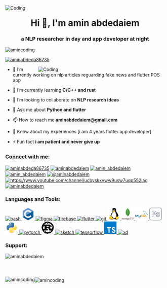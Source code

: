 <img align="right" alt="Coding" width="1000" src="https://1.bp.blogspot.com/-7A4WynwLsMw/XbBpCXG8fHI/AAAAAAAAMt4/uOa1bpLskYgrwGbllhSu2SDj_Mig8SXJQCLcBGAsYHQ/s1600/2000_600px.gif">
<h1> </h1>
<h1> </h1>
<h1 align="center">Hi 👋, I'm amin abdedaiem</h1>
<h3 align="center">a NLP researcher in day and app developer at night</h3>

<p align="left"> <img src="https://komarev.com/ghpvc/?username=amincoding&label=Profile%20views&color=0e75b6&style=flat" alt="amincoding" /> </p>

<p align="left"> <a href="https://twitter.com/aminabdeda86735" target="blank"><img src="https://img.shields.io/twitter/follow/aminabdeda86735?logo=twitter&style=for-the-badge" alt="aminabdeda86735" /></a> </p>
<img align="right" alt="Coding" width="400" src="https://cdn.dribbble.com/users/1162077/screenshots/3848914/programmer.gif">

- 🔭 I’m currently working on nlp articles reguarding fake news and flutter POS app

- 🌱 I’m currently learning **C/C++ and rust**

- 👯 I’m looking to collaborate on **NLP research ideas**

- 💬 Ask me about **Python and flutter**

- 📫 How to reach me **aminabdedaiem@gmail.com**

- 📄 Know about my experiences [i am 4 years flutter app developer]

- ⚡ Fun fact **i am patient and never give up**

<h3 align="left">Connect with me:</h3>
<p align="left">
<a href="https://twitter.com/aminabdeda86735" target="blank"><img align="center" src="https://raw.githubusercontent.com/rahuldkjain/github-profile-readme-generator/master/src/images/icons/Social/twitter.svg" alt="aminabdeda86735" height="30" width="40" /></a>
<a href="https://kaggle.com/aminabdedaiem" target="blank"><img align="center" src="https://raw.githubusercontent.com/rahuldkjain/github-profile-readme-generator/master/src/images/icons/Social/kaggle.svg" alt="aminabdedaiem" height="30" width="40" /></a>
<a href="https://fb.com/amin_abdedaiem" target="blank"><img align="center" src="https://raw.githubusercontent.com/rahuldkjain/github-profile-readme-generator/master/src/images/icons/Social/facebook.svg" alt="amin_abdedaiem" height="30" width="40" /></a>
<a href="https://instagram.com/amin_abdedaiem" target="blank"><img align="center" src="https://raw.githubusercontent.com/rahuldkjain/github-profile-readme-generator/master/src/images/icons/Social/instagram.svg" alt="amin_abdedaiem" height="30" width="40" /></a>
<a href="https://medium.com/@aminabdedaiem" target="blank"><img align="center" src="https://raw.githubusercontent.com/rahuldkjain/github-profile-readme-generator/master/src/images/icons/Social/medium.svg" alt="@aminabdedaiem" height="30" width="40" /></a>
<a href="https://www.youtube.com/c/https://www.youtube.com/channel/ucbyskxvww9usw7uqp552iag" target="blank"><img align="center" src="https://raw.githubusercontent.com/rahuldkjain/github-profile-readme-generator/master/src/images/icons/Social/youtube.svg" alt="https://www.youtube.com/channel/ucbyskxvww9usw7uqp552iag" height="30" width="40" /></a>
<a href="https://codeforces.com/profile/aminabdedaiem" target="blank"><img align="center" src="https://raw.githubusercontent.com/rahuldkjain/github-profile-readme-generator/master/src/images/icons/Social/codeforces.svg" alt="aminabdedaiem" height="30" width="40" /></a>
</p>

<h3 align="left">Languages and Tools:</h3>
<p align="left"> <a href="https://www.gnu.org/software/bash/" target="_blank" rel="noreferrer"> <img src="https://www.vectorlogo.zone/logos/gnu_bash/gnu_bash-icon.svg" alt="bash" width="40" height="40"/> </a> <a href="https://www.cprogramming.com/" target="_blank" rel="noreferrer"> <img src="https://raw.githubusercontent.com/devicons/devicon/master/icons/c/c-original.svg" alt="c" width="40" height="40"/> </a> <a href="https://www.figma.com/" target="_blank" rel="noreferrer"> <img src="https://www.vectorlogo.zone/logos/figma/figma-icon.svg" alt="figma" width="40" height="40"/> </a> <a href="https://firebase.google.com/" target="_blank" rel="noreferrer"> <img src="https://www.vectorlogo.zone/logos/firebase/firebase-icon.svg" alt="firebase" width="40" height="40"/> </a> <a href="https://flutter.dev" target="_blank" rel="noreferrer"> <img src="https://www.vectorlogo.zone/logos/flutterio/flutterio-icon.svg" alt="flutter" width="40" height="40"/> </a> <a href="https://git-scm.com/" target="_blank" rel="noreferrer"> <img src="https://www.vectorlogo.zone/logos/git-scm/git-scm-icon.svg" alt="git" width="40" height="40"/> </a> <a href="https://www.linux.org/" target="_blank" rel="noreferrer"> <img src="https://raw.githubusercontent.com/devicons/devicon/master/icons/linux/linux-original.svg" alt="linux" width="40" height="40"/> </a> <a href="https://www.mongodb.com/" target="_blank" rel="noreferrer"> <img src="https://raw.githubusercontent.com/devicons/devicon/master/icons/mongodb/mongodb-original-wordmark.svg" alt="mongodb" width="40" height="40"/> </a> <a href="https://www.mysql.com/" target="_blank" rel="noreferrer"> <img src="https://raw.githubusercontent.com/devicons/devicon/master/icons/mysql/mysql-original-wordmark.svg" alt="mysql" width="40" height="40"/> </a> <a href="https://www.photoshop.com/en" target="_blank" rel="noreferrer"> <img src="https://raw.githubusercontent.com/devicons/devicon/master/icons/photoshop/photoshop-line.svg" alt="photoshop" width="40" height="40"/> </a> <a href="https://www.python.org" target="_blank" rel="noreferrer"> <img src="https://raw.githubusercontent.com/devicons/devicon/master/icons/python/python-original.svg" alt="python" width="40" height="40"/> </a> <a href="https://pytorch.org/" target="_blank" rel="noreferrer"> <img src="https://www.vectorlogo.zone/logos/pytorch/pytorch-icon.svg" alt="pytorch" width="40" height="40"/> </a> <a href="https://www.rust-lang.org" target="_blank" rel="noreferrer"> <img src="https://raw.githubusercontent.com/devicons/devicon/master/icons/rust/rust-plain.svg" alt="rust" width="40" height="40"/> </a> <a href="https://www.sketch.com/" target="_blank" rel="noreferrer"> <img src="https://www.vectorlogo.zone/logos/sketchapp/sketchapp-icon.svg" alt="sketch" width="40" height="40"/> </a> <a href="https://www.tensorflow.org" target="_blank" rel="noreferrer"> <img src="https://www.vectorlogo.zone/logos/tensorflow/tensorflow-icon.svg" alt="tensorflow" width="40" height="40"/> </a> <a href="https://www.typescriptlang.org/" target="_blank" rel="noreferrer"> <img src="https://raw.githubusercontent.com/devicons/devicon/master/icons/typescript/typescript-original.svg" alt="typescript" width="40" height="40"/> </a> <a href="https://www.adobe.com/products/xd.html" target="_blank" rel="noreferrer"> <img src="https://cdn.worldvectorlogo.com/logos/adobe-xd.svg" alt="xd" width="40" height="40"/> </a> </p>

<h3 align="left">Support:</h3>
<p><a href="https://www.buymeacoffee.com/aminabdedaiem"> <img align="left" src="https://cdn.buymeacoffee.com/buttons/v2/default-yellow.png" height="50" width="210" alt="aminabdedaiem" /></a></p><br><br>
<h1> </h1>
<p><img align="left" src="https://github-readme-stats.vercel.app/api/top-langs?username=amincoding&show_icons=true&locale=en&layout=compact" alt="amincoding" /></p>

<p><img align="center" src="https://github-readme-streak-stats.herokuapp.com/?user=amincoding&" alt="amincoding" /></p>
